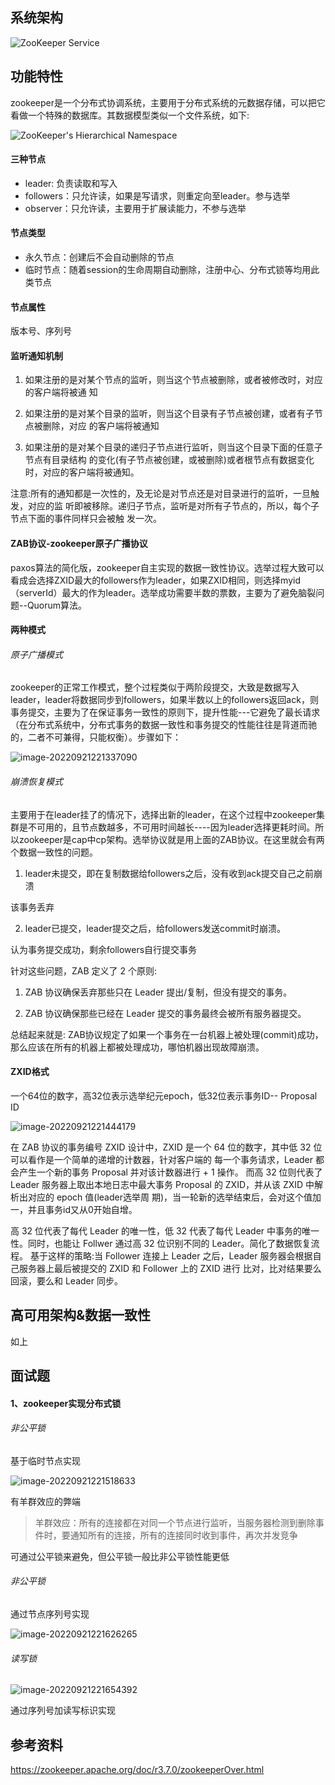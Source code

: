 ## 系统架构

![ZooKeeper Service](https://zookeeper.apache.org/doc/r3.8.0/images/zkservice.jpg)

## 功能特性

zookeeper是一个分布式协调系统，主要用于分布式系统的元数据存储，可以把它看做一个特殊的数据库。其数据模型类似一个文件系统，如下:

![ZooKeeper's Hierarchical Namespace](https://zookeeper.apache.org/doc/r3.8.0/images/zknamespace.jpg)

#### 三种节点

- leader: 负责读取和写入
- followers：只允许读，如果是写请求，则重定向至leader。参与选举
- observer：只允许读，主要用于扩展读能力，不参与选举

#### 节点类型

- 永久节点：创建后不会自动删除的节点
- 临时节点：随着session的生命周期自动删除，注册中心、分布式锁等均用此类节点

#### 节点属性

版本号、序列号

#### 监听通知机制

1. 如果注册的是对某个节点的监听，则当这个节点被删除，或者被修改时，对应的客户端将被通 知
2. 如果注册的是对某个目录的监听，则当这个目录有子节点被创建，或者有子节点被删除，对应 的客户端将被通知

3. 如果注册的是对某个目录的递归子节点进行监听，则当这个目录下面的任意子节点有目录结构 的变化(有子节点被创建，或被删除)或者根节点有数据变化时，对应的客户端将被通知。

注意:所有的通知都是一次性的，及无论是对节点还是对目录进行的监听，一旦触发，对应的监 听即被移除。递归子节点，监听是对所有子节点的，所以，每个子节点下面的事件同样只会被触 发一次。

#### ZAB协议-zookeeper原子广播协议

paxos算法的简化版，zookeeper自主实现的数据一致性协议。选举过程大致可以看成会选择ZXID最大的followers作为leader，如果ZXID相同，则选择myid（serverId）最大的作为leader。选举成功需要半数的票数，主要为了避免脑裂问题--Quorum算法。

#### 两种模式

###### 原子广播模式

zookeeper的正常工作模式，整个过程类似于两阶段提交，大致是数据写入leader，leader将数据同步到followers，如果半数以上的followers返回ack，则事务提交，主要为了在保证事务一致性的原则下，提升性能---它避免了最长请求（在分布式系统中，分布式事务的数据一致性和事务提交的性能往往是背道而驰的，二者不可兼得，只能权衡）。步骤如下：

![image-20220921221337090](https://yusheng-picgo.oss-cn-beijing.aliyuncs.com/picgo/image-20220921221337090.png)

###### 崩溃恢复模式

主要用于在leader挂了的情况下，选择出新的leader，在这个过程中zookeeper集群是不可用的，且节点数越多，不可用时间越长----因为leader选择更耗时间。所以zookeeper是cap中cp架构。选举协议就是用上面的ZAB协议。在这里就会有两个数据一致性的问题。

1. leader未提交，即在复制数据给followers之后，没有收到ack提交自己之前崩溃

该事务丢弃

2. leader已提交，leader提交之后，给followers发送commit时崩溃。

认为事务提交成功，剩余followers自行提交事务

针对这些问题，ZAB 定义了 2 个原则:

1. ZAB 协议确保丢弃那些只在 Leader 提出/复制，但没有提交的事务。

2. ZAB 协议确保那些已经在 Leader 提交的事务最终会被所有服务器提交。

总结起来就是: ZAB协议规定了如果一个事务在一台机器上被处理(commit)成功，那么应该在所有的机器上都被处理成功，哪怕机器出现故障崩溃。

#### ZXID格式

一个64位的数字，高32位表示选举纪元epoch，低32位表示事务ID-- Proposal ID

![image-20220921221444179](https://yusheng-picgo.oss-cn-beijing.aliyuncs.com/picgo/image-20220921221444179.png)

在 ZAB 协议的事务编号 ZXID 设计中，ZXID 是一个 64 位的数字，其中低 32 位可以看作是一个简单的递增的计数器，针对客户端的 每一个事务请求，Leader 都会产生一个新的事务 Proposal 并对该计数器进行 + 1 操作。
 而高 32 位则代表了 Leader 服务器上取出本地日志中最大事务 Proposal 的 ZXID，并从该 ZXID 中解析出对应的 epoch 值(leader选举周 期)，当一轮新的选举结束后，会对这个值加一，并且事务id又从0开始自增。

高 32 位代表了每代 Leader 的唯一性，低 32 代表了每代 Leader 中事务的唯一性。同时，也能让 Follwer 通过高 32 位识别不同的 Leader。简化了数据恢复流程。
 基于这样的策略:当 Follower 连接上 Leader 之后，Leader 服务器会根据自己服务器上最后被提交的 ZXID 和 Follower 上的 ZXID 进行 比对，比对结果要么回滚，要么和 Leader 同步。

## 高可用架构&数据一致性

如上

## 面试题

#### 1、zookeeper实现分布式锁

###### 非公平锁

基于临时节点实现

![image-20220921221518633](https://yusheng-picgo.oss-cn-beijing.aliyuncs.com/picgo/image-20220921221518633.png)

有羊群效应的弊端

> 羊群效应：所有的连接都在对同一个节点进行监听，当服务器检测到删除事件时，要通知所有的连接，所有的连接同时收到事件，再次并发竞争

可通过公平锁来避免，但公平锁一般比非公平锁性能更低

###### 非公平锁

通过节点序列号实现

![image-20220921221626265](https://yusheng-picgo.oss-cn-beijing.aliyuncs.com/picgo/image-20220921221626265.png)

###### 读写锁

![image-20220921221654392](https://yusheng-picgo.oss-cn-beijing.aliyuncs.com/picgo/image-20220921221654392.png)

通过序列号加读写标识实现



## 参考资料

https://zookeeper.apache.org/doc/r3.7.0/zookeeperOver.html